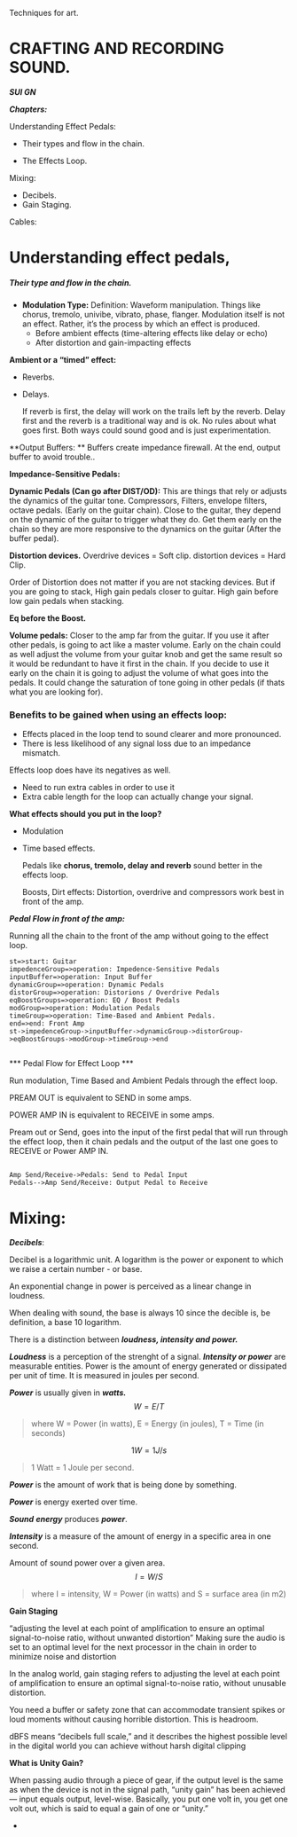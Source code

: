 Techniques for art.

# CRAFTING AND RECORDING SOUND.

***SUI GN***

<!--ModernChurch studio theory, processes and methods.-->

***Chapters:***

Understanding Effect Pedals:

- Their types and flow in the chain.

- The Effects Loop.

Mixing:

- Decibels.
- Gain Staging.

Cables:

# Understanding effect pedals, 



##### Their type and flow in the chain.

- **Modulation Type:**
  Definition: Waveform manipulation.
  Things like chorus, tremolo, univibe, vibrato, phase, flanger.
  Modulation itself is not an effect. Rather, it’s the process by which an effect is produced.
  - Before ambient effects (time-altering effects like delay or echo)
  - After distortion and gain-impacting effects

**Ambient or a “timed” effect:**

- Reverbs.

- Delays.

  If reverb is first, the delay will work on the trails left by the reverb.
  Delay first and the reverb is a traditional way and is ok.
  No rules about what goes first.
  Both ways could sound good and is just experimentation.

**Output Buffers: **
Buffers create impedance firewall.
At the end, output buffer to avoid trouble..

**Impedance-Sensitive Pedals:**

**Dynamic Pedals (Can go after DIST/OD):**
This are things that rely or adjusts the dynamics of the guitar tone.
Compressors, Filters, envelope filters, octave pedals. (Early on the guitar chain). 
Close to the guitar, they depend on the dynamic of the guitar to trigger what they do.
Get them early on the chain so they are more responsive to the dynamics on the guitar (After the buffer pedal).

**Distortion devices.**
Overdrive devices = Soft clip.
distortion devices = Hard Clip.

Order of Distortion does not matter if you are not stacking devices.
But if you are going to stack, High gain pedals closer to guitar.
High gain before low gain pedals when stacking.

**Eq before the Boost.**

**Volume pedals:**
Closer to the amp far from the guitar.
If you use it after other pedals, is going to act like a master volume. 
Early on the chain could as well adjust the volume from your guitar knob and get the same result so it would be redundant to have it first in the chain.
If you decide to use it early on the chain it is going to adjust the volume of what goes into the pedals. It could change the saturation of tone going in other pedals (if thats what you are looking for).

### Benefits to be gained when using an effects loop:

-  Effects placed in the loop tend to sound clearer and more pronounced.
-  There is less likelihood of any signal loss due to an impedance mismatch.

Effects loop does have its negatives as well.
- Need to run extra cables in order to use it
- Extra cable length for the loop can actually change your signal.

**What effects should you put in the loop?**

- Modulation

- Time based effects. 

  Pedals like **chorus, tremolo, delay and reverb** sound better in the effects loop. 

  Boosts, Dirt effects: Distortion, overdrive and compressors work best in front of the amp.



***Pedal Flow in front of the amp:***

Running all the chain to the front of the amp without going to the effect loop.

```flow
st=>start: Guitar
impedenceGroup=>operation: Impedence-Sensitive Pedals
inputBuffer=>operation: Input Buffer
dynamicGroup=>operation: Dynamic Pedals
distorGroup=>operation: Distorions / Overdrive Pedals
eqBoostGroups=>operation: EQ / Boost Pedals
modGroup=>operation: Modulation Pedals
timeGroup=>operation: Time-Based and Ambient Pedals.
end=>end: Front Amp
st->impedenceGroup->inputBuffer->dynamicGroup->distorGroup->eqBoostGroups->modGroup->timeGroup->end


```



*** Pedal Flow for Effect Loop ***

Run modulation, Time Based and Ambient Pedals through the effect loop.

PREAM OUT is equivalent to SEND in some amps.

POWER AMP IN is equivalent to RECEIVE in some amps.

Pream out or Send, goes into the input of the first pedal that will run through the effect loop, then it chain pedals and the output of the last one goes to RECEIVE or Power AMP IN.

```sequence

Amp Send/Receive->Pedals: Send to Pedal Input
Pedals-->Amp Send/Receive: Output Pedal to Receive

```

[^Cables]: The greater the distance in cabling, the greater the loss in signal power due to cable resistance. Bring signal back up to acceptable levels when long chains.



# Mixing:



***Decibels***:

Decibel is a logarithmic unit. A logarithm is the power or exponent to which we raise a certain number - or base.

An exponential change in power is perceived as a linear change in loudness.

When dealing with sound, the base is always 10 since the decible is, be definition, a base 10 logarithm.

There is a distinction between ***loudness, intensity and power.***

***Loudness*** is a perception of the strenght of a signal. ***Intensity or power*** are measurable entities. Power is the amount of energy generated or dissipated per unit of time. It is measured in joules per second.

***Power*** is usually given in ***watts.***
$$
W = E / T
$$

> where W = Power (in watts), E = Energy (in joules), T = Time (in seconds)


$$
1 W = 1 J/s
$$

> 1 Watt = 1 Joule per second.



***Power*** is the amount of work that is being done by something.

***Power*** is energy exerted over time.

***Sound*** ***energy*** produces ***power***.

***Intensity*** is a measure of the amount of energy in a specific area in one second.

Amount of sound power over a given area.
$$
I = W / S
$$

> where I = intensity, W = Power (in watts) and S = surface area (in m2)





**Gain Staging**

“adjusting the level at each point of amplification to ensure an optimal signal-to-noise ratio, without unwanted distortion”
Making sure the audio is set to an optimal level for the next processor in the chain in order to minimize noise and distortion

In the analog world, gain staging refers to adjusting the level at each point of amplification to ensure an optimal signal-to-noise ratio, without unusable distortion. 

You need a buffer or safety zone that can accommodate transient spikes or loud moments without causing horrible distortion. This is headroom. 

dBFS means “decibels full scale,” and it describes the highest possible level in the digital world you can achieve without harsh digital clipping


**What is Unity Gain?**

When passing audio through a piece of gear, if the output level is the same as when the device is not in the signal path, “unity gain” has been achieved — input equals output, level-wise. Basically, you put one volt in, you get one volt out, which is said to equal a gain of one or “unity.”

-













